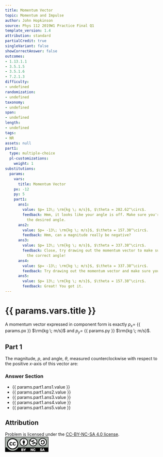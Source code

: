 ```yaml
---
title: Momentum Vector
topic: Momentum and Impulse
author: John Hopkinson
source: Phys 112 2019W1 Practice Final Q1
template_version: 1.4
attribution: standard
partialCredit: true
singleVariant: false
showCorrectAnswer: false
outcomes:
- 1.13.1.1
- 3.5.1.5
- 3.5.1.6
- 7.2.1.3
difficulty:
- undefined
randomization:
- undefined
taxonomy:
- undefined
span:
- undefined
length:
- undefined
tags:
- NR
assets: null
part1:
  type: multiple-choice
  pl-customizations:
    weight: 1
substitutions:
  params:
    vars:
      title: Momentum Vector
    px: -12
    py: 5
    part1:
      ans1:
        value: $p= 13\; \rm{kg \; m/s}$, $\theta = 202.62^\circ$.
        feedback: Hmm, it looks like your angle is off. Make sure you're calculating
          the desired angle.
      ans2:
        value: $p= -13\; \rm{kg \; m/s}$, $\theta = 157.38^\circ$.
        feedback: Hmm, can a magnitude really be negative?
      ans3:
        value: $p= 13\; \rm{kg \; m/s}$, $\theta = 337.38^\circ$.
        feedback: Close, try drawing out the momentum vector to make sure you have
          the correct angle!
      ans4:
        value: $p= -13\; \rm{kg \; m/s}$, $\theta = 337.38^\circ$.
        feedback: Try drawing out the momentum vector and make sure your answers match!
      ans5:
        value: $p= 13\; \rm{kg \; m/s}$, $\theta = 157.38^\circ$.
        feedback: Great! You got it.
---
```

# {{ params.vars.title }}
A momentum vector expressed in component form is exactly $p_x =$ {{ params.px }} $\rm{kg \; m/s}$ and $p_y =$ {{ params.py }} $\rm{kg \; m/s}$.

## Part 1

The magnitude, $p$, and angle, $\theta$, measured counterclockwise with respect to the positive $x$-axis of this vector are:

### Answer Section

- {{ params.part1.ans1.value }}
- {{ params.part1.ans2.value }}
- {{ params.part1.ans3.value }}
- {{ params.part1.ans4.value }}
- {{ params.part1.ans5.value }}

## Attribution

Problem is licensed under the [CC-BY-NC-SA 4.0 license](https://creativecommons.org/licenses/by-nc-sa/4.0/).<br> ![The Creative Commons 4.0 license requiring attribution-BY, non-commercial-NC, and share-alike-SA license.](https://raw.githubusercontent.com/firasm/bits/master/by-nc-sa.png)